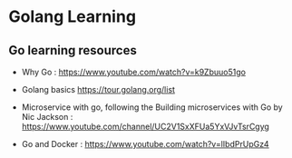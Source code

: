 # Golang Learning

## Go learning resources
- Why Go : https://www.youtube.com/watch?v=k9Zbuuo51go
 
- Golang basics https://tour.golang.org/list

- Microservice with go, following the Building microservices with Go by Nic Jackson : https://www.youtube.com/channel/UC2V1SxXFUa5YxVJvTsrCgyg

- Go and Docker : https://www.youtube.com/watch?v=lIbdPrUpGz4
